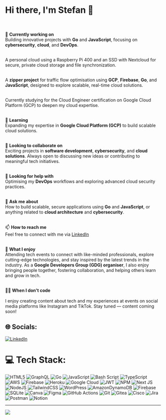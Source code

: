 # Hi there, I'm Stefan 👋<br><br>

🔭 **Currently working on**  <br>
Building innovative projects with **Go** and **JavaScript**, focusing on **cybersecurity**, **cloud**, and **DevOps**.<br><br>

A personal cloud using a Raspberry Pi 400 and an SSD with Nextcloud for secure, private cloud storage and file synchronization.<br><br>

A **zipper project** for traffic flow optimisation using **GCP**, **Firebase**, **Go**, and **JavaScript**, designed to explore scalable, real-time cloud solutions.<br><br>

Currently studying for the Cloud Engineer certification on Google Cloud Platform (GCP) to deepen my cloud expertise.<br><br>

🌱 **Learning**  <br>
Expanding my expertise in **Google Cloud Platform (GCP)** to build scalable cloud solutions.<br><br>

👯 **Looking to collaborate on**  <br>
Exciting projects in **software development**, **cybersecurity**, and **cloud solutions**. Always open to discussing new ideas or contributing to meaningful tech initiatives.<br><br>

🤔 **Looking for help with**  <br>
Optimising my **DevOps** workflows and exploring advanced cloud security practices.<br><br>

💬 **Ask me about**  <br>
How to build scalable, secure applications using **Go** and **JavaScript**, or anything related to **cloud architecture** and **cybersecurity**.<br><br>

📫 **How to reach me**  <br>
Feel free to connect with me via [LinkedIn](https://linkedin.com/in/stefansolves)<br><br>

🎉 **What I enjoy**  <br>
Attending tech events to connect with like-minded professionals, explore cutting-edge technologies, and stay inspired by the latest trends in the industry. As a **Google Developers Group (GDG) organiser**, I also enjoy bringing people together, fostering collaboration, and helping others learn and grow in tech.  <br><br>


👨‍💻 **When I don't code**<br><br>
I enjoy creating content about tech and my experiences at events on social media platforms like Instagram and TikTok. Stay tuned — content coming soon!<br>



## 🌐 Socials:
[![LinkedIn](https://img.shields.io/badge/LinkedIn-%230077B5.svg?logo=linkedin&logoColor=white)](https://linkedin.com/in/https://www.linkedin.com/in/stefansolves) 

# 💻 Tech Stack:
![HTML5](https://img.shields.io/badge/html5-%23E34F26.svg?style=plastic&logo=html5&logoColor=white) ![GraphQL](https://img.shields.io/badge/-GraphQL-E10098?style=plastic&logo=graphql&logoColor=white) ![Go](https://img.shields.io/badge/go-%2300ADD8.svg?style=plastic&logo=go&logoColor=white) ![JavaScript](https://img.shields.io/badge/javascript-%23323330.svg?style=plastic&logo=javascript&logoColor=%23F7DF1E) ![Bash Script](https://img.shields.io/badge/bash_script-%23121011.svg?style=plastic&logo=gnu-bash&logoColor=white) ![TypeScript](https://img.shields.io/badge/typescript-%23007ACC.svg?style=plastic&logo=typescript&logoColor=white) ![AWS](https://img.shields.io/badge/AWS-%23FF9900.svg?style=plastic&logo=amazon-aws&logoColor=white) ![Firebase](https://img.shields.io/badge/firebase-%23039BE5.svg?style=plastic&logo=firebase) ![Heroku](https://img.shields.io/badge/heroku-%23430098.svg?style=plastic&logo=heroku&logoColor=white) ![Google Cloud](https://img.shields.io/badge/GoogleCloud-%234285F4.svg?style=plastic&logo=google-cloud&logoColor=white) ![JWT](https://img.shields.io/badge/JWT-black?style=plastic&logo=JSON%20web%20tokens) ![NPM](https://img.shields.io/badge/NPM-%23CB3837.svg?style=plastic&logo=npm&logoColor=white) ![Next JS](https://img.shields.io/badge/Next-black?style=plastic&logo=next.js&logoColor=white) ![NodeJS](https://img.shields.io/badge/node.js-6DA55F?style=plastic&logo=node.js&logoColor=white) ![TailwindCSS](https://img.shields.io/badge/tailwindcss-%2338B2AC.svg?style=plastic&logo=tailwind-css&logoColor=white) ![WordPress](https://img.shields.io/badge/WordPress-%23117AC9.svg?style=plastic&logo=WordPress&logoColor=white) ![AmazonDynamoDB](https://img.shields.io/badge/Amazon%20DynamoDB-4053D6?style=plastic&logo=Amazon%20DynamoDB&logoColor=white) ![Firebase](https://img.shields.io/badge/firebase-a08021?style=plastic&logo=firebase&logoColor=ffcd34) ![SQLite](https://img.shields.io/badge/sqlite-%2307405e.svg?style=plastic&logo=sqlite&logoColor=white) ![Canva](https://img.shields.io/badge/Canva-%2300C4CC.svg?style=plastic&logo=Canva&logoColor=white) ![Figma](https://img.shields.io/badge/figma-%23F24E1E.svg?style=plastic&logo=figma&logoColor=white) ![GitHub Actions](https://img.shields.io/badge/github%20actions-%232671E5.svg?style=plastic&logo=githubactions&logoColor=white) ![Git](https://img.shields.io/badge/git-%23F05033.svg?style=plastic&logo=git&logoColor=white) ![Gitea](https://img.shields.io/badge/Gitea-34495E?style=plastic&logo=gitea&logoColor=5D9425) ![Cisco](https://img.shields.io/badge/cisco-%23049fd9.svg?style=plastic&logo=cisco&logoColor=black) ![Jira](https://img.shields.io/badge/jira-%230A0FFF.svg?style=plastic&logo=jira&logoColor=white) ![Postman](https://img.shields.io/badge/Postman-FF6C37?style=plastic&logo=postman&logoColor=white) ![Notion](https://img.shields.io/badge/Notion-%23000000.svg?style=plastic&logo=notion&logoColor=white)


---
[![](https://visitcount.itsvg.in/api?id=stefansolves&icon=0&color=0)](https://visitcount.itsvg.in)

